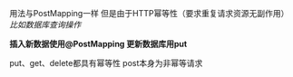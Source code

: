 用法与PostMapping一样
但是由于HTTP幂等性（要求重复请求资源无副作用）
*比如数据库查询操作*

**插入新数据使用@PostMapping
更新数据库用put**

put、get、delete都具有幂等性
post本身为非幂等请求
